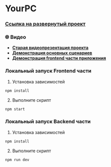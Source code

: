 # YourPC

### **[Ссылка на развернутый проект](https://your-pc-frontend.vercel.app/)**

### :globe_with_meridians: Видео

-   **[Старая видеопрезентация проекта](https://youtu.be/eWDPMyQnGsk)**
-   **[Демонстрация основных сценариев](https://www.youtube.com/watch?v=8ekoCDCv5ss)**
-   **[Демонстрация frontend части приложения](https://www.youtube.com/watch?v=1fHUwoiNq_w)**

### Локальный запуск Frontend части

1. Установка зависимостей

```bash
npm install
```

2. Выполните скрипт

```bash
npm start
```

### Локальный запуск Backend части

1. Установка зависимостей

```bash
npm install
```

2. Выполните скрипт

```bash
npm run dev
```
